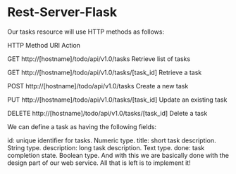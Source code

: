 # Rest-Server-Flask

Our tasks resource will use HTTP methods as follows:

HTTP Method	URI	Action

GET	http://[hostname]/todo/api/v1.0/tasks	Retrieve list of tasks

GET	http://[hostname]/todo/api/v1.0/tasks/[task_id]	Retrieve a task

POST	http://[hostname]/todo/api/v1.0/tasks	Create a new task

PUT	http://[hostname]/todo/api/v1.0/tasks/[task_id]	Update an existing task

DELETE	http://[hostname]/todo/api/v1.0/tasks/[task_id]	Delete a task

We can define a task as having the following fields:

id: unique identifier for tasks. Numeric type.
title: short task description. String type.
description: long task description. Text type.
done: task completion state. Boolean type.
And with this we are basically done with the design part of our web service. All that is left is to implement it!
